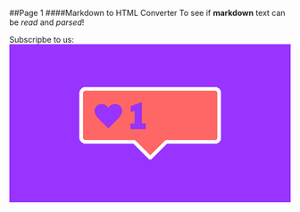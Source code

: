 <!-- eIS6-->
##Page 1
####Markdown to HTML Converter
To see if **markdown** text can be _read_ and _parsed_!

Subscripbe to us: ![subscribe](assets/subscribe.gif)

